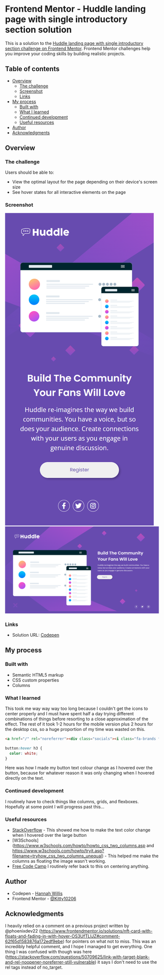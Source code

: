 # Frontend Mentor - Huddle landing page with single introductory section solution

This is a solution to the [Huddle landing page with single introductory section challenge on Frontend Mentor](https://www.frontendmentor.io/challenges/huddle-landing-page-with-a-single-introductory-section-B_2Wvxgi0). Frontend Mentor challenges help you improve your coding skills by building realistic projects. 

## Table of contents

- [Overview](#overview)
  - [The challenge](#the-challenge)
  - [Screenshot](#screenshot)
  - [Links](#links)
- [My process](#my-process)
  - [Built with](#built-with)
  - [What I learned](#what-i-learned)
  - [Continued development](#continued-development)
  - [Useful resources](#useful-resources)
- [Author](#author)
- [Acknowledgments](#acknowledgments)


## Overview

### The challenge

Users should be able to:

- View the optimal layout for the page depending on their device's screen size
- See hover states for all interactive elements on the page

### Screenshot

![Mobile version](https://github.com/Kitty10206/frontend-mentor/blob/huddle-landing-page/Huddle%20landing%20page%20mobile.png?raw=true)
![Desktop version](https://github.com/Kitty10206/frontend-mentor/blob/huddle-landing-page/Huddle%20landing%20page%20desktop.png?raw=true)


### Links

- Solution URL: [Codepen](https://codepen.io/HannahWillis/full/BarOgjP)

## My process

### Built with

- Semantic HTML5 markup
- CSS custom properties
- Columns


### What I learned

This took me way way way too long because I couldn't get the icons to center properly and I must have spent half a day trying different combinations of things before resorting to a close approximation of the effect. The rest of it took 1-2 hours for the mobile version plus 2 hours for the desktop css, so a huge proportion of my time was wasted on this.


```html
<a href="/" rel="noreferrer"><div class="socials"><i class="fa-brands fa-facebook-f"></i></div></a>
```
```css
button:hover h3 {
  color: white;
}
```
Here was how I made my button text colour change as I hovered over the button, because for whatever reason it was only changing when I hovered directly on the text.


### Continued development

I routinely have to check things like columns, grids, and flexboxes. Hopefully at some point I will progress past this...

### Useful resources

- [StackOverflow](https://stackoverflow.com/questions/4502633/how-to-affect-other-elements-when-one-element-is-hovered) - This showed me how to make the text color change when I hovered over the large button
- [W3Schools](https://www.w3schools.com/howto/howto_css_two_columns.asp and https://www.w3schools.com/howto/tryit.asp?filename=tryhow_css_two_columns_unequal) - This helped me make the columns as floating the image wasn't working.
- [Free Code Camp](https://www.freecodecamp.org/news/how-to-center-anything-with-css-align-a-div-text-and-more/) I routinely refer back to this on centering anything.

## Author

- Codepen - [Hannah Willis](https://codepen.io/HannahWillis)
- Frontend Mentor - [@Kitty10206](https://www.frontendmentor.io/profile/Kitty10206)

## Acknowledgments

I heavily relied on a comment on a previous project written by @phoenixdev22 (https://www.frontendmentor.io/solutions/nft-card-with-floats-and-fading-in-with-hover-OS3UfTLIJZ#comment-62f65d1583876a172edf9ebe) for pointers on what not to miss. This was an incredibly helpful comment, and I hope I managed to get everything. One thing I was confused with though was here (https://stackoverflow.com/questions/50709625/link-with-target-blank-and-rel-noopener-noreferrer-still-vulnerable) it says I don't need to use the rel tags instead of no_target.
